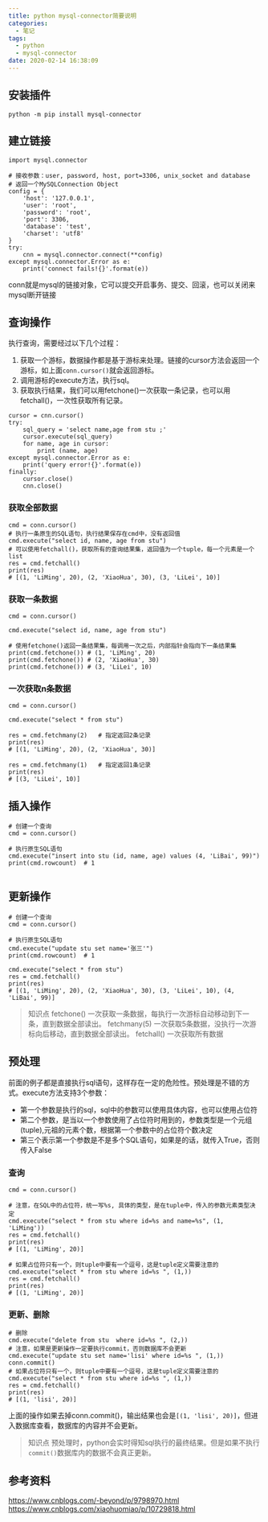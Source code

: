 ```yaml
---
title: python mysql-connector简要说明
categories:
  - 笔记
tags:
  - python
  - mysql-connector
date: 2020-02-14 16:38:09
---
```


## 安装插件
```
python -m pip install mysql-connector
```

## 建立链接
```
import mysql.connector
 
# 接收参数：user, password, host, port=3306, unix_socket and database
# 返回一个MySQLConnection Object
config = {
    'host': '127.0.0.1',
    'user': 'root',
    'password': 'root',
    'port': 3306,
    'database': 'test',
    'charset': 'utf8'
}
try:
    cnn = mysql.connector.connect(**config)
except mysql.connector.Error as e:
    print('connect fails!{}'.format(e))

```
conn就是mysql的链接对象，它可以提交开启事务、提交、回滚，也可以关闭来mysql断开链接

## 查询操作
执行查询，需要经过以下几个过程：
1. 获取一个游标，数据操作都是基于游标来处理。链接的cursor方法会返回一个游标，如上面`conn.cursor()`就会返回游标。
2. 调用游标的execute方法，执行sql。
3. 获取执行结果，我们可以用fetchone()一次获取一条记录，也可以用fetchall()，一次性获取所有记录。
```
cursor = cnn.cursor()
try:
    sql_query = 'select name,age from stu ;'
    cursor.execute(sql_query)
    for name, age in cursor:
        print (name, age)
except mysql.connector.Error as e:
    print('query error!{}'.format(e))
finally:
    cursor.close()
    cnn.close()
```
### 获取全部数据
```
cmd = conn.cursor()
# 执行一条原生的SQL语句，执行结果保存在cmd中，没有返回值
cmd.execute("select id, name, age from stu")
# 可以使用fetchall()，获取所有的查询结果集，返回值为一个tuple，每一个元素是一个list
res = cmd.fetchall()
print(res)
# [(1, 'LiMing', 20), (2, 'XiaoHua', 30), (3, 'LiLei', 10)]

```

### 获取一条数据
```
cmd = conn.cursor()
 
cmd.execute("select id, name, age from stu")
 
# 使用fetchone()返回一条结果集，每调用一次之后，内部指针会指向下一条结果集
print(cmd.fetchone()) # (1, 'LiMing', 20)
print(cmd.fetchone()) # (2, 'XiaoHua', 30)
print(cmd.fetchone()) # (3, 'LiLei', 10)

```

### 一次获取n条数据
```
cmd = conn.cursor()
 
cmd.execute("select * from stu")
 
res = cmd.fetchmany(2)   # 指定返回2条记录
print(res)
# [(1, 'LiMing', 20), (2, 'XiaoHua', 30)]
 
res = cmd.fetchmany(1)   # 指定返回1条记录
print(res)
# [(3, 'LiLei', 10)]
```

## 插入操作
```
# 创建一个查询
cmd = conn.cursor()
 
# 执行原生SQL语句
cmd.execute("insert into stu (id, name, age) values (4, 'LiBai', 99)")
print(cmd.rowcount)  # 1
 
```

## 更新操作
```
# 创建一个查询
cmd = conn.cursor()
 
# 执行原生SQL语句
cmd.execute("update stu set name='张三'")
print(cmd.rowcount)  # 1
 
cmd.execute("select * from stu")
res = cmd.fetchall()
print(res)
# [(1, 'LiMing', 20), (2, 'XiaoHua', 30), (3, 'LiLei', 10), (4, 'LiBai', 99)]
```

>知识点
fetchone() 一次获取一条数据，每执行一次游标自动移动到下一条，直到数据全部读出。
fetchmany(5) 一次获取5条数据，没执行一次游标向后移动，直到数据全部读出。
fetchall() 一次获取所有数据

## 预处理
前面的例子都是直接执行sql语句，这样存在一定的危险性。预处理是不错的方式。execute方法支持3个参数：
- 第一个参数是执行的sql，sql中的参数可以使用具体内容，也可以使用占位符
- 第二个参数，是当以一个参数使用了占位符时用到的，参数类型是一个元组(tuple),元祖的元素个数，根据第一个参数中的占位符个数决定
- 第三个表示第一个参数是不是多个SQL语句，如果是的话，就传入True，否则传入False
### 查询
```
cmd = conn.cursor()
 
# 注意，在SQL中的占位符，统一写%s, 具体的类型，是在tuple中，传入的参数元素类型决定
cmd.execute("select * from stu where id=%s and name=%s", (1, 'LiMing'))
res = cmd.fetchall()
print(res)
# [(1, 'LiMing', 20)]

# 如果占位符只有一个，则tuple中要有一个逗号，这是tuple定义需要注意的
cmd.execute("select * from stu where id=%s ", (1,))
res = cmd.fetchall()
print(res)
# [(1, 'LiMing', 20)]

```
### 更新、删除

```
# 删除
cmd.execute("delete from stu  where id=%s ", (2,))
# 注意，如果是更新操作一定要执行commit，否则数据库不会更新
cmd.execute("update stu set name='lisi' where id=%s ", (1,))
conn.commit()
# 如果占位符只有一个，则tuple中要有一个逗号，这是tuple定义需要注意的
cmd.execute("select * from stu where id=%s ", (1,))
res = cmd.fetchall()
print(res)
# [(1, 'lisi', 20)]
```
上面的操作如果去掉conn.commit()，输出结果也会是`[(1, 'lisi', 20)]`，但进入数据库查看，数据库的内容并不会更新。

> 知识点
预处理时，python会实时得知sql执行的最终结果。但是如果不执行`commit()`数据库内的数据不会真正更新。


## 参考资料
https://www.cnblogs.com/-beyond/p/9798970.html
https://www.cnblogs.com/xiaohuomiao/p/10729818.html